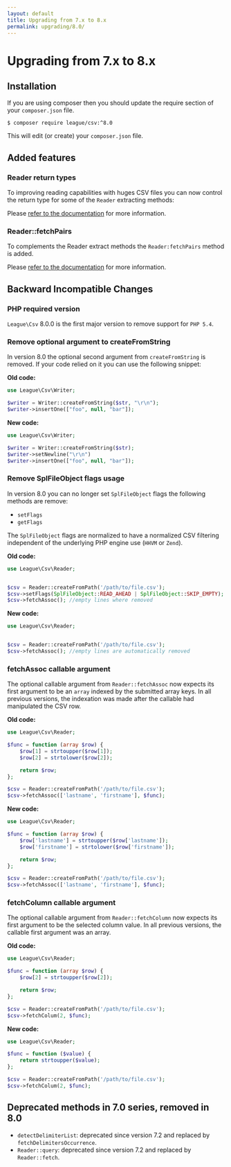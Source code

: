 ```yaml
---
layout: default
title: Upgrading from 7.x to 8.x
permalink: upgrading/8.0/
---
```


# Upgrading from 7.x to 8.x

## Installation

If you are using composer then you should update the require section of your `composer.json` file.

~~~
$ composer require league/csv:^8.0
~~~

This will edit (or create) your `composer.json` file.

## Added features

### Reader return types

To improving reading capabilities with huges CSV files you can now control the return type for some of the `Reader` extracting methods:

Please [refer to the documentation](/reading/) for more information.

### Reader::fetchPairs

To complements the Reader extract methods the `Reader:fetchPairs` method is added.

Please [refer to the documentation](/reading/) for more information.

## Backward Incompatible Changes

### PHP required version

`League\Csv` 8.0.0 is the first major version to remove support for `PHP 5.4`.

### Remove optional argument to createFromString

In version 8.0 the optional second argument from `createFromString` is removed. If your code relied on it you can use the following snippet:

**Old code:**

~~~php
use League\Csv\Writer;

$writer = Writer::createFromString($str, "\r\n");
$writer->insertOne(["foo", null, "bar"]);
~~~

**New code:**

~~~php
use League\Csv\Writer;

$writer = Writer::createFromString($str);
$writer->setNewline("\r\n")
$writer->insertOne(["foo", null, "bar"]);
~~~

### Remove SplFileObject flags usage

In version 8.0 you can no longer set `SplFileObject` flags the following methods are remove:

- `setFlags`
- `getFlags`

The `SplFileObject` flags are normalized to have a normalized CSV filtering independent of the underlying PHP engine use (`HHVM` or `Zend`).

**Old code:**

~~~php
use League\Csv\Reader;


$csv = Reader::createFromPath('/path/to/file.csv');
$csv->setFlags(SplFileObject::READ_AHEAD | SplFileObject::SKIP_EMPTY);
$csv->fetchAssoc(); //empty lines where removed
~~~

**New code:**

~~~php
use League\Csv\Reader;


$csv = Reader::createFromPath('/path/to/file.csv');
$csv->fetchAssoc(); //empty lines are automatically removed
~~~

### fetchAssoc callable argument

The optional callable argument from `Reader::fetchAssoc` now expects its first argument to be an `array` indexed by the submitted array keys. In all previous versions, the indexation was made after the callable had manipulated the CSV row.

**Old code:**

~~~php
use League\Csv\Reader;

$func = function (array $row) {
    $row[1] = strtoupper($row[1]);
    $row[2] = strtolower($row[2]);

    return $row;
};

$csv = Reader::createFromPath('/path/to/file.csv');
$csv->fetchAssoc(['lastname', 'firstname'], $func);
~~~

**New code:**

~~~php
use League\Csv\Reader;

$func = function (array $row) {
    $row['lastname'] = strtoupper($row['lastname']);
    $row['firstname'] = strtolower($row['firstname']);

    return $row;
};

$csv = Reader::createFromPath('/path/to/file.csv');
$csv->fetchAssoc(['lastname', 'firstname'], $func);
~~~

### fetchColumn callable argument

The optional callable argument from `Reader::fetchColumn` now expects its first argument to be the selected column value. In all previous versions, the callable first argument was an array.

**Old code:**

~~~php
use League\Csv\Reader;

$func = function (array $row) {
    $row[2] = strtoupper($row[2]);

    return $row;
};

$csv = Reader::createFromPath('/path/to/file.csv');
$csv->fetchColum(2, $func);
~~~

**New code:**

~~~php
use League\Csv\Reader;

$func = function ($value) {
    return strtoupper($value);
};

$csv = Reader::createFromPath('/path/to/file.csv');
$csv->fetchColum(2, $func);
~~~

## Deprecated methods in 7.0 series, removed in 8.0

- `detectDelimiterList`: deprecated since version 7.2 and replaced by `fetchDelimitersOccurrence`.
- `Reader::query`: deprecated since version 7.2 and replaced by `Reader::fetch`.
